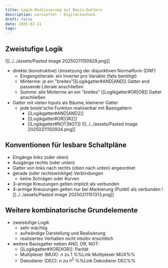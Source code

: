 ```yaml
---
title: Logik-Realisierung mit Basis-Gattern
description: Lernzettel - Digitaltechnik
draft: false
date: 2025-02-11
tags:
---
```

## Zweistufige Logik
![[../../assets/Pasted image 20250211150829.png]]
- direkte (konstruktive) Umsetzung der disjunktiven Normalform (DNF)
	- Eingangsliterale: ein Inverter pro Variable (falls benötigt)
	- Minterme: je ein "breites"[[Logikgatter#AND|AND]] Gatter and passende Literale anschließen
	- Summe: alle Minterme an ein "breites" [[Logikgatter#OR|OR]] Gatter anschließen
- Gatter mit vielen Inputs als Bäume, kleinerer Gatter
	- jede boole'sche Funktion realisierbar mit Basisgattern 
		- [[Logikgatter#AND|AND2]]
		- [[Logikgatter#OR|OR2]]
		- [[Logikgatter#NOT|NOT]]
![[../../assets/Pasted image 20250211150934.png]]
## Konventionen für lesbare Schaltpläne
- Eingänge links (oder oben)
- Ausgänge rechts (oder unten)
- Gatter von links nach rechts (oben nach unten) angeordnet
- gerade (oder rechtswinklige) Verbindungen
	- keine Schrägen oder Kurven
- 3-armige Kreuzungen gelten implizit als verbunden
- 4-armige Kreuzungen gelten nur bei Markierung (Punkt) als verbunden
![[../../assets/Pasted image 20250211151313.png]]
## Weitere kombinatorische Grundelemente
- zweistufige Logik
	- sehr mächtig
	- aufwändige Darstellung und Realisierung
	- realisiertes Verhalten nicht intuitiv ersichtlich
- weitere Basisgatter neben AND, OR, NOT:
	- [[Logikgatter#XOR|XOR]]: Parität
	- Multiplexer (MUX): $n$ zu $1$ %%Link Multiplexer MUX%%
	- Dekodierer (DEC): $n$ zu $n^2$ %%Link Dekodierer DEC%%
